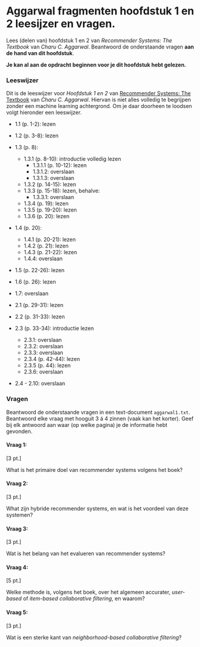 # Aggarwal fragmenten hoofdstuk 1 en 2 leesijzer en vragen.

Lees (delen van) hoofdstuk 1 en 2 van *Recommender Systems: The Textbook* van *Charu C. Aggarwal*. Beantwoord de onderstaande vragen **aan de hand van dit hoofdstuk**.

**Je kan al aan de opdracht beginnen voor je dit hoofdstuk hebt gelezen.**

### Leeswijzer
Dit is de leeswijzer voor *Hoofdstuk 1 en 2* van [Recommender Systems: The Textbook](https://link.springer.com/book/10.1007/978-3-319-29659-3) van *Charu C. Aggarwal*. Hiervan is niet alles volledig te begrijpen zonder een machine learning achtergrond. Om je daar doorheen te loodsen volgt hieronder een leeswijzer.

* 1.1 (p. 1-2): lezen
* 1.2 (p. 3-8): lezen
* 1.3 (p. 8):
    * 1.3.1 (p. 8-10): introductie volledig lezen
        * 1.3.1.1 (p. 10-12): lezen
        * 1.3.1.2: overslaan
        * 1.3.1.3: overslaan
    * 1.3.2 (p. 14-15): lezen
    * 1.3.3 (p. 15-18): lezen, behalve:
        * 1.3.3.1: overslaan
    * 1.3.4 (p. 19): lezen
    * 1.3.5 (p. 19-20): lezen
    * 1.3.6 (p. 20): lezen
* 1.4 (p. 20):
    * 1.4.1 (p. 20-21): lezen
    * 1.4.2 (p. 21): lezen
    * 1.4.3 (p. 21-22): lezen
    * 1.4.4: overslaan
* 1.5 (p. 22-26): lezen
* 1.6 (p. 26): lezen
* 1.7: overslaan

* 2.1 (p. 29-31): lezen
* 2.2 (p. 31-33): lezen
* 2.3 (p. 33-34): introductie lezen
    * 2.3.1: overslaan
    * 2.3.2: overslaan
    * 2.3.3: overslaan
    * 2.3.4 (p. 42-44): lezen
    * 2.3.5 (p. 44): lezen
    * 2.3.6: overslaan
* 2.4 - 2.10: overslaan


### Vragen

Beantwoord de onderstaande vragen in een text-document `aggarwal1.txt`. Beantwoord elke vraag met hooguit 3 á 4 zinnen (vaak kan het korter). Geef bij elk antwoord aan waar (op welke pagina) je de informatie hebt gevonden.

#### Vraag 1:
\[3 pt.\]

What is het primaire doel van recommender systems volgens het boek?

#### Vraag 2:
\[3 pt.\]

What zijn hybride recommender systems, en wat is het voordeel van deze systemen?

#### Vraag 3:
\[3 pt.\]

Wat is het belang van het evalueren van recommender systems?

#### Vraag 4:
\[5 pt.\]

Welke methode is, volgens het boek, over het algemeen accurater, _user-based_ of _item-based collaborative filtering_, en waarom?

#### Vraag 5:
\[3 pt.\]

Wat is een sterke kant van _neighborhood-based collaborative filtering_?
